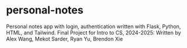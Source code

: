 # personal-notes
Personal notes app with login, authentication written with Flask, Python, HTML, and Tailwind.
Final Project for Intro to CS, 2024-2025:
Written by Alex Wang, Mekot Sarder, Ryan Yu, Brendon Xie
